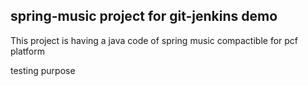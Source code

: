 ## spring-music project for git-jenkins demo
This project is having a java code of spring music compactible for pcf platform

testing purpose
